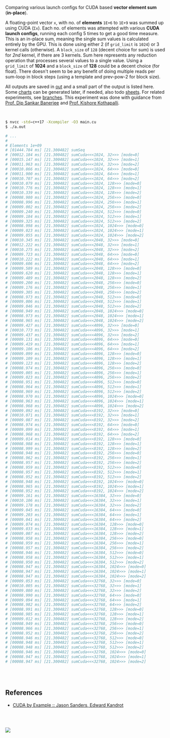 Comparing various launch configs for CUDA based **vector element sum**
(**in-place**).

A floating-point vector `x`, with no. of **elements** `1E+6` to `1E+9` was
summed up using CUDA (`Σx`). Each no. of elements was attempted with
various **CUDA launch configs**, running each config 5 times to get a good
time measure. This is an in-place sum, meaning the single sum values is
calculated entirely by the GPU. This is done using either 2 (if `grid_limit`
is `1024`) or 3 kernel calls (otherwise). A `block_size` of `128`
(decent choice for sum) is used for *2nd* kernel, if there are 3 kernels.
Sum here represents any reduction operation that processes several values
to a single value. Using a `grid_limit` of **1024** and a `block_size` of
**128** could be a decent choice (for float). There doesn't seem to be
any benefit of doing multiple reads per sum-loop in block steps (using a
template and prev-pow-2 for block size).

All outputs are saved in [out](out/) and a small part of the output is listed
here. Some [charts] can be generated later, if needed, also todo [sheets]. For
related experiments, see [branches]. This experiment was done with guidance
from [Prof. Dip Sankar Banerjee] and [Prof. Kishore Kothapalli].

<br>

```bash
$ nvcc -std=c++17 -Xcompiler -O3 main.cu
$ ./a.out

# ...
#
# Elements 1e+09
# [01444.784 ms] [21.300482] sumSeq
# [00012.184 ms] [21.300482] sumCuda<<<1024, 32>>> [mode=0]
# [00015.147 ms] [21.300482] sumCuda<<<1024, 32>>> [mode=1]
# [00011.963 ms] [21.300482] sumCuda<<<1024, 32>>> [mode=2]
# [00010.866 ms] [21.300482] sumCuda<<<1024, 64>>> [mode=0]
# [00011.900 ms] [21.300482] sumCuda<<<1024, 64>>> [mode=1]
# [00010.707 ms] [21.300482] sumCuda<<<1024, 64>>> [mode=2]
# [00010.079 ms] [21.300482] sumCuda<<<1024, 128>>> [mode=0]
# [00010.776 ms] [21.300482] sumCuda<<<1024, 128>>> [mode=1]
# [00010.339 ms] [21.300482] sumCuda<<<1024, 128>>> [mode=2]
# [00008.980 ms] [21.300482] sumCuda<<<1024, 256>>> [mode=0]
# [00008.996 ms] [21.300482] sumCuda<<<1024, 256>>> [mode=1]
# [00009.002 ms] [21.300482] sumCuda<<<1024, 256>>> [mode=2]
# [00009.240 ms] [21.300482] sumCuda<<<1024, 512>>> [mode=0]
# [00009.184 ms] [21.300482] sumCuda<<<1024, 512>>> [mode=1]
# [00009.325 ms] [21.300482] sumCuda<<<1024, 512>>> [mode=2]
# [00008.998 ms] [21.300482] sumCuda<<<1024, 1024>>> [mode=0]
# [00009.023 ms] [21.300482] sumCuda<<<1024, 1024>>> [mode=1]
# [00009.055 ms] [21.300482] sumCuda<<<1024, 1024>>> [mode=2]
# [00010.345 ms] [21.300482] sumCuda<<<2048, 32>>> [mode=0]
# [00012.222 ms] [21.300482] sumCuda<<<2048, 32>>> [mode=1]
# [00010.275 ms] [21.300482] sumCuda<<<2048, 32>>> [mode=2]
# [00009.723 ms] [21.300482] sumCuda<<<2048, 64>>> [mode=0]
# [00010.222 ms] [21.300482] sumCuda<<<2048, 64>>> [mode=1]
# [00009.606 ms] [21.300482] sumCuda<<<2048, 64>>> [mode=2]
# [00009.589 ms] [21.300482] sumCuda<<<2048, 128>>> [mode=0]
# [00009.620 ms] [21.300482] sumCuda<<<2048, 128>>> [mode=1]
# [00009.489 ms] [21.300482] sumCuda<<<2048, 128>>> [mode=2]
# [00009.200 ms] [21.300482] sumCuda<<<2048, 256>>> [mode=0]
# [00009.176 ms] [21.300482] sumCuda<<<2048, 256>>> [mode=1]
# [00009.305 ms] [21.300482] sumCuda<<<2048, 256>>> [mode=2]
# [00008.973 ms] [21.300482] sumCuda<<<2048, 512>>> [mode=0]
# [00009.006 ms] [21.300482] sumCuda<<<2048, 512>>> [mode=1]
# [00009.046 ms] [21.300482] sumCuda<<<2048, 512>>> [mode=2]
# [00008.949 ms] [21.300482] sumCuda<<<2048, 1024>>> [mode=0]
# [00008.973 ms] [21.300482] sumCuda<<<2048, 1024>>> [mode=1]
# [00008.965 ms] [21.300482] sumCuda<<<2048, 1024>>> [mode=2]
# [00009.427 ms] [21.300482] sumCuda<<<4096, 32>>> [mode=0]
# [00010.773 ms] [21.300482] sumCuda<<<4096, 32>>> [mode=1]
# [00009.437 ms] [21.300482] sumCuda<<<4096, 32>>> [mode=2]
# [00009.131 ms] [21.300482] sumCuda<<<4096, 64>>> [mode=0]
# [00009.419 ms] [21.300482] sumCuda<<<4096, 64>>> [mode=1]
# [00009.106 ms] [21.300482] sumCuda<<<4096, 64>>> [mode=2]
# [00009.099 ms] [21.300482] sumCuda<<<4096, 128>>> [mode=0]
# [00009.109 ms] [21.300482] sumCuda<<<4096, 128>>> [mode=1]
# [00009.123 ms] [21.300482] sumCuda<<<4096, 128>>> [mode=2]
# [00008.974 ms] [21.300482] sumCuda<<<4096, 256>>> [mode=0]
# [00009.005 ms] [21.300482] sumCuda<<<4096, 256>>> [mode=1]
# [00009.023 ms] [21.300482] sumCuda<<<4096, 256>>> [mode=2]
# [00008.951 ms] [21.300482] sumCuda<<<4096, 512>>> [mode=0]
# [00008.964 ms] [21.300482] sumCuda<<<4096, 512>>> [mode=1]
# [00008.969 ms] [21.300482] sumCuda<<<4096, 512>>> [mode=2]
# [00008.970 ms] [21.300482] sumCuda<<<4096, 1024>>> [mode=0]
# [00008.963 ms] [21.300482] sumCuda<<<4096, 1024>>> [mode=1]
# [00008.968 ms] [21.300482] sumCuda<<<4096, 1024>>> [mode=2]
# [00009.092 ms] [21.300482] sumCuda<<<8192, 32>>> [mode=0]
# [00010.071 ms] [21.300482] sumCuda<<<8192, 32>>> [mode=1]
# [00009.087 ms] [21.300482] sumCuda<<<8192, 32>>> [mode=2]
# [00008.974 ms] [21.300482] sumCuda<<<8192, 64>>> [mode=0]
# [00009.099 ms] [21.300482] sumCuda<<<8192, 64>>> [mode=1]
# [00008.968 ms] [21.300482] sumCuda<<<8192, 64>>> [mode=2]
# [00009.014 ms] [21.300482] sumCuda<<<8192, 128>>> [mode=0]
# [00008.988 ms] [21.300482] sumCuda<<<8192, 128>>> [mode=1]
# [00008.999 ms] [21.300482] sumCuda<<<8192, 128>>> [mode=2]
# [00008.948 ms] [21.300482] sumCuda<<<8192, 256>>> [mode=0]
# [00008.962 ms] [21.300482] sumCuda<<<8192, 256>>> [mode=1]
# [00008.957 ms] [21.300482] sumCuda<<<8192, 256>>> [mode=2]
# [00008.959 ms] [21.300482] sumCuda<<<8192, 512>>> [mode=0]
# [00008.957 ms] [21.300482] sumCuda<<<8192, 512>>> [mode=1]
# [00008.952 ms] [21.300482] sumCuda<<<8192, 512>>> [mode=2]
# [00008.948 ms] [21.300482] sumCuda<<<8192, 1024>>> [mode=0]
# [00008.965 ms] [21.300482] sumCuda<<<8192, 1024>>> [mode=1]
# [00008.952 ms] [21.300482] sumCuda<<<8192, 1024>>> [mode=2]
# [00009.161 ms] [21.300482] sumCuda<<<16384, 32>>> [mode=0]
# [00010.106 ms] [21.300482] sumCuda<<<16384, 32>>> [mode=1]
# [00009.178 ms] [21.300482] sumCuda<<<16384, 32>>> [mode=2]
# [00009.045 ms] [21.300482] sumCuda<<<16384, 64>>> [mode=0]
# [00009.203 ms] [21.300482] sumCuda<<<16384, 64>>> [mode=1]
# [00009.041 ms] [21.300482] sumCuda<<<16384, 64>>> [mode=2]
# [00009.074 ms] [21.300482] sumCuda<<<16384, 128>>> [mode=0]
# [00009.033 ms] [21.300482] sumCuda<<<16384, 128>>> [mode=1]
# [00009.007 ms] [21.300482] sumCuda<<<16384, 128>>> [mode=2]
# [00008.958 ms] [21.300482] sumCuda<<<16384, 256>>> [mode=0]
# [00008.959 ms] [21.300482] sumCuda<<<16384, 256>>> [mode=1]
# [00008.957 ms] [21.300482] sumCuda<<<16384, 256>>> [mode=2]
# [00008.946 ms] [21.300482] sumCuda<<<16384, 512>>> [mode=0]
# [00008.958 ms] [21.300482] sumCuda<<<16384, 512>>> [mode=1]
# [00008.950 ms] [21.300482] sumCuda<<<16384, 512>>> [mode=2]
# [00008.947 ms] [21.300482] sumCuda<<<16384, 1024>>> [mode=0]
# [00008.947 ms] [21.300482] sumCuda<<<16384, 1024>>> [mode=1]
# [00008.947 ms] [21.300482] sumCuda<<<16384, 1024>>> [mode=2]
# [00009.053 ms] [21.300482] sumCuda<<<32768, 32>>> [mode=0]
# [00010.005 ms] [21.300482] sumCuda<<<32768, 32>>> [mode=1]
# [00009.080 ms] [21.300482] sumCuda<<<32768, 32>>> [mode=2]
# [00008.990 ms] [21.300482] sumCuda<<<32768, 64>>> [mode=0]
# [00009.094 ms] [21.300482] sumCuda<<<32768, 64>>> [mode=1]
# [00008.982 ms] [21.300482] sumCuda<<<32768, 64>>> [mode=2]
# [00008.991 ms] [21.300482] sumCuda<<<32768, 128>>> [mode=0]
# [00008.985 ms] [21.300482] sumCuda<<<32768, 128>>> [mode=1]
# [00009.012 ms] [21.300482] sumCuda<<<32768, 128>>> [mode=2]
# [00008.949 ms] [21.300482] sumCuda<<<32768, 256>>> [mode=0]
# [00008.966 ms] [21.300482] sumCuda<<<32768, 256>>> [mode=1]
# [00008.952 ms] [21.300482] sumCuda<<<32768, 256>>> [mode=2]
# [00008.946 ms] [21.300482] sumCuda<<<32768, 512>>> [mode=0]
# [00008.948 ms] [21.300482] sumCuda<<<32768, 512>>> [mode=1]
# [00008.948 ms] [21.300482] sumCuda<<<32768, 512>>> [mode=2]
# [00008.946 ms] [21.300482] sumCuda<<<32768, 1024>>> [mode=0]
# [00008.947 ms] [21.300482] sumCuda<<<32768, 1024>>> [mode=1]
# [00008.947 ms] [21.300482] sumCuda<<<32768, 1024>>> [mode=2]
```

<br>
<br>


## References

- [CUDA by Example :: Jason Sanders, Edward Kandrot](https://www.slideshare.net/SubhajitSahu/cuda-by-example-notes)

<br>
<br>

[![](https://i.imgur.com/SrEEKD5.png)](https://www.youtube.com/watch?v=vTdodyhhjww)

[Prof. Dip Sankar Banerjee]: https://sites.google.com/site/dipsankarban/
[Prof. Kishore Kothapalli]: https://cstar.iiit.ac.in/~kkishore/
[branches]: https://github.com/puzzlef/sum-cuda-inplace-adjust-launch/branches
[charts]: https://wolfram77.github.io
[sheets]: https://wolfram77.github.io
